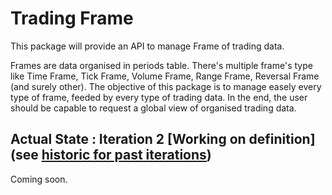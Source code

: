 # Trading Frame

This package will provide an API to manage Frame of trading data.

Frames are data organised in periods table. There's multiple frame's type like Time Frame, Tick Frame, Volume Frame, Range Frame, Reversal Frame (and surely other).
The objective of this package is to manage easely every type of frame, feeded by every type of trading data. In the end, the user should be capable to request a global view of organised trading data.

## Actual State : Iteration 2 [Working on definition] (see [historic for past iterations](https://github.com/Morgiver/trading-frame/blob/main/iterations.md))

Coming soon.
